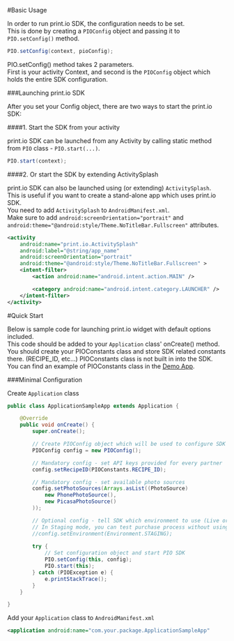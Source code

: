 #Basic Usage

In order to run print.io SDK, the configuration needs to be set.  
This is done by creating a `PIOConfig` object and passing it to `PIO.setConfig()` method.  
```java
PIO.setConfig(context, pioConfig);
```
PIO.setConfig() method takes 2 parameters.  
First is your activity Context, and second is the `PIOConfig` object which holds the entire SDK configuration.

###Launching print.io SDK

After you set your Config object, there are two ways to start the print.io SDK:  

####1. Start the SDK from your activity

   print.io SDK can be launched from any Activity by calling static method from `PIO` class - `PIO.start(...)`.
   ```java
   PIO.start(context);
   ```

####2. Or start the SDK by extending ActivitySplash

   print.io SDK can also be launched using (or extending) `ActivitySplash`.  
   This is useful if you want to create a stand-alone app which uses print.io SDK.  
   You need to add `ActivitySplash` to `AndroidManifest.xml`.  
   Make sure to add `android:screenOrientation="portrait"` and  
   `android:theme="@android:style/Theme.NoTitleBar.Fullscreen"` attributes.
   ```xml
   <activity
       android:name="print.io.ActivitySplash"
       android:label="@string/app_name"
       android:screenOrientation="portrait"
       android:theme="@android:style/Theme.NoTitleBar.Fullscreen" >
       <intent-filter>
           <action android:name="android.intent.action.MAIN" />

           <category android:name="android.intent.category.LAUNCHER" />
       </intent-filter>
   </activity>
   ```

#Quick Start

Below is sample code for launching print.io widget with default options included.  
This code should be added to your `Application` class' onCreate() method.  
You should create your PIOConstants class and store SDK related constants there. (RECIPE_ID, etc...)
PIOConstants class is not built in into the SDK.  
You can find an example of PIOConstants class in the [Demo App](DEMO_APP.md).  

###Minimal Configuration

Create `Application` class
```java
public class ApplicationSampleApp extends Application {

	@Override
	public void onCreate() {
		super.onCreate();

		// Create PIOConfig object which will be used to configure SDK
		PIOConfig config = new PIOConfig();

		// Mandatory config - set API keys provided for every partner
		config.setRecipeID(PIOConstants.RECIPE_ID);

		// Mandatory config - set available photo sources
		config.setPhotoSources(Arrays.asList((PhotoSource)
			new PhonePhotoSource(),
			new PicasaPhotoSource()
		));

		// Optional config - tell SDK which environment to use (Live or Staging)
		// In Staging mode, you can test purchase process without using real money.
		//config.setEnvironment(Environment.STAGING);
			
		try {
			// Set configuration object and start PIO SDK
			PIO.setConfig(this, config);
			PIO.start(this);
		} catch (PIOException e) {
			e.printStackTrace();
		}
	}

}
```

Add your `Application` class to `AndroidManifest.xml`
```xml
<application android:name="com.your.package.ApplicationSampleApp"
```